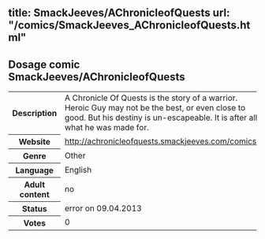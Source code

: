 title: SmackJeeves/AChronicleofQuests
url: "/comics/SmackJeeves_AChronicleofQuests.html"
---
Dosage comic SmackJeeves/AChronicleofQuests
-----------------------------------------

<table class="comicinfo">
<tr>
<th>Description</th><td>A Chronicle Of Quests is the story of a warrior. Heroic Guy may not be the best, or even close to good. But his destiny is un-escapeable. It is after all what he was made for.</td>
</tr>
<tr>
<th>Website</th><td><a href="http://achronicleofquests.smackjeeves.com/comics/">http://achronicleofquests.smackjeeves.com/comics/</a></td>
</tr>
<tr>
<th>Genre</th><td>Other</td>
</tr>
<tr>
<th>Language</th><td>English</td>
</tr>
<tr>
<th>Adult content</th><td>no</td>
</tr>
<tr>
<th>Status</th><td>error on 09.04.2013</td>
</tr>
<tr>
<th>Votes</th><td>0</div></td>
</tr>
</table>
